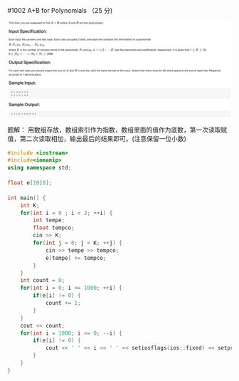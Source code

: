#1002 A+B for Polynomials （25 分)

![1002 题目](1002.png)

题解：
用数组存放，数组索引作为指数，数组里面的值作为底数，第一次读取赋值，第二次读取相加，输出最后的结果即可。(注意保留一位小数)

```c++
#include <iostream>
#include<iomanip>
using namespace std;

float e[1010];

int main() {
    int K;
    for(int i = 0 ; i < 2; ++i) {
        int tempe;
        float tempco;
        cin >> K;
        for(int j = 0; j < K; ++j) {
            cin >> tempe >> tempco;
            e[tempe] += tempco;
        }
    }
    int count = 0;
    for(int i = 0; i <= 1000; ++i) {
        if(e[i] != 0) {
            count += 1;
        }
    }
    cout << count;
    for(int i = 1000; i >= 0; --i) {
        if(e[i] != 0) {
            cout << ' ' << i << ' ' << setiosflags(ios::fixed) << setprecision(1) << e[i];
        }
    }
}
```